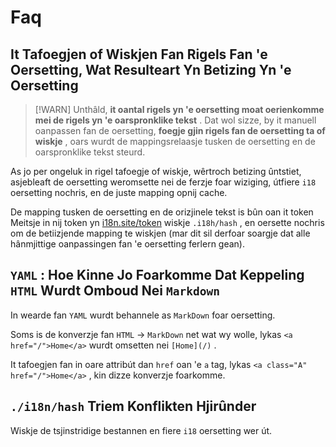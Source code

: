 # Faq

## It Tafoegjen of Wiskjen Fan Rigels Fan 'e Oersetting, Wat Resulteart Yn Betizing Yn 'e Oersetting

> [!WARN]
> Unthâld, **it oantal rigels yn 'e oersetting moat oerienkomme mei de rigels yn 'e oarspronklike tekst** .
> Dat wol sizze, by it manuell oanpassen fan de oersetting, **foegje gjin rigels fan de oersetting ta of wiskje** , oars wurdt de mappingsrelaasje tusken de oersetting en de oarspronklike tekst steurd.

As jo per ongeluk in rigel tafoegje of wiskje, wêrtroch betizing ûntstiet, asjebleaft de oersetting weromsette nei de ferzje foar wiziging, útfiere `i18` oersetting nochris, en de juste mapping opnij cache.

De mapping tusken de oersetting en de orizjinele tekst is bûn oan it token Meitsje in nij token yn [i18n.site/token](//i18n.site/token) wiskje `.i18h/hash` , en oersette nochris om de betiizjende mapping te wiskjen (mar dit sil derfoar soargje dat alle hânmjittige oanpassingen fan 'e oersetting ferlern gean).

## `YAML` : Hoe Kinne Jo Foarkomme Dat Keppeling `HTML` Wurdt Omboud Nei `Markdown`

In wearde fan `YAML` wurdt behannele as `MarkDown` foar oersetting.

Soms is de konverzje fan `HTML` → `MarkDown` net wat wy wolle, lykas `<a href="/">Home</a>` wurdt omsetten nei `[Home](/)` .

It tafoegjen fan in oare attribút dan `href` oan 'e `a` tag, lykas `<a class="A" href="/">Home</a>` , kin dizze konverzje foarkomme.

## `./i18n/hash` Triem Konflikten Hjirûnder

Wiskje de tsjinstridige bestannen en fiere `i18` oersetting wer út.